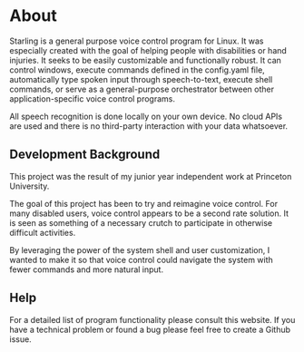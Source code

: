 # About
Starling is a general purpose voice control program for Linux. It was especially created with the goal of helping people with disabilities or hand injuries.  It seeks to be easily customizable  and functionally robust. It can control  windows, execute commands defined in the config.yaml  file,  automatically type spoken input through speech-to-text, execute shell commands,  or serve as a general-purpose orchestrator between other application-specific voice control programs.

All speech recognition is done locally on your own device. No cloud APIs are used and there is no third-party interaction with your data whatsoever.

##  Development Background
 This project was the result of my junior year independent work at Princeton University.

The goal of this project has been to try and reimagine voice control.  For many disabled users, voice control appears to be a second rate solution.  It is seen as something of a necessary crutch to participate in otherwise  difficult activities.

 By leveraging the power of the system shell  and  user customization, I wanted to make it so that voice control could  navigate the system with fewer commands  and more natural  input.

## Help


For a detailed list of program functionality please consult this website. If you have a technical problem or found a bug please feel free to create a Github issue.